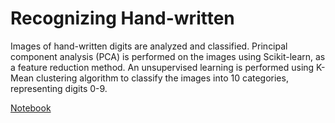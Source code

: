 # Recognizing Hand-written 

Images of hand-written digits are analyzed and classified. Principal component analysis (PCA) is performed on the images using Scikit-learn, as a feature reduction method. An unsupervised learning is performed using K-Mean clustering algorithm to classify the images into 10 categories, representing digits 0-9. 

<a href="https://github.com/siinn/Data-Science-Portfolio/blob/master/DigitRecognizer/notebook/Principal%20Component%20Analysis.ipynb">Notebook</a>
